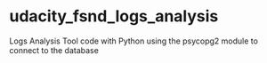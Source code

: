 # udacity_fsnd_logs_analysis
Logs Analysis Tool code with Python using the psycopg2 module to connect to the database
